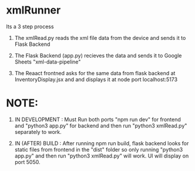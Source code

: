 # xmlRunner

Its a 3 step process

1. The xmlRead.py reads the xml file data from the device and sends it to Flask Backend

2. The Flask Backend (app.py) recieves the data and sends it to Google Sheets "xml-data-pipeline"

3. The Reaact frontned asks for the same data from flask backend at InventoryDisplay.jsx and and displays it at node port localhost:5173

# NOTE: 
1. IN DEVELOPMENT : Must Run both ports "npm run dev" for frontend and "python3 app.py" for backend and then run "python3 xmlRead.py" separately to work.

2. IN (AFTER) BUILD : After running npm run build, flask backend looks for static files from frontend in the "dist" folder so only running "python3 app.py" and then run "python3 xmlRead.py" will work. UI will display on port 5050.
